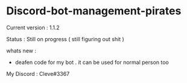 # Discord-bot-management-pirates
Current version : 1.1.2

Status : Still on progress ( still figuring out shit )

whats new :
- deafen code for my bot . it can be used for normal person too 


My Discord : Cleve#3367

